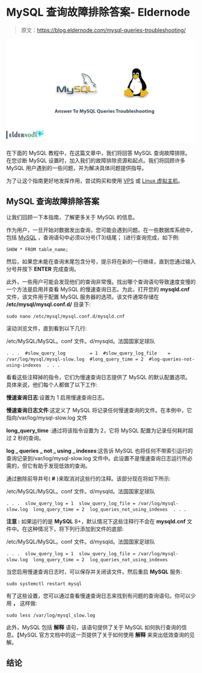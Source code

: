 # MySQL 查询故障排除答案- Eldernode

> 原文：<https://blog.eldernode.com/mysql-queries-troubleshooting/>

![Answer To MySQL Queries Troubleshooting](img/ac9d5df44ed2340a2f23076d6861327e.png)

在下面的 MySQL 教程中，在这篇文章中，我们将回答 MySQL 查询故障排除。在您诊断 MySQL 设置时，加入我们的故障排除资源和起点。我们将回顾许多 MySQL 用户遇到的一些问题，并为解决具体问题提供指导。

为了让这个指南更好地发挥作用，尝试购买和使用 [VPS](https://eldernode.com/linux-vps/) 或 [Linux 虚拟主机](https://eldernode.com/linux-hosting/)。

## MySQL 查询故障排除答案

让我们回顾一下本指南，了解更多关于 MySQL 的信息。

作为用户，一旦开始对数据发出查询，您可能会遇到问题。在一些数据库系统中，包括 [MySQL](https://blog.eldernode.com/database-correction-with-database-management/) ，查询语句中必须以分号(T3)结尾； )进行查询完成，如下例:

```
SHOW * FROM table_name;
```

然后，如果您未能在查询末尾包含分号，提示将在新的一行继续，直到您通过输入分号并按下 **ENTER** 完成查询。

此外，一些用户可能会发现他们的查询非常慢。找出哪个查询语句导致速度变慢的一个方法是启用并查看 MySQL 的慢速查询日志。为此，打开您的 **mysqld.cnf** 文件，该文件用于配置 MySQL 服务器的选项。该文件通常存储在 **/etc/mysql/mysql.conf.d/** 目录下:

```
sudo nano /etc/mysql/mysql.conf.d/mysqld.cnf
```

滚动浏览文件，直到看到以下几行:

/etc/MySQL/MySQL。conf 文件。d/mysqld。法国国家足球队

```
. . .  #slow_query_log         = 1  #slow_query_log_file    = /var/log/mysql/mysql-slow.log  #long_query_time = 2  #log-queries-not-using-indexes  . . .
```

看看这些注释掉的指令，它们为慢速查询日志提供了 MySQL 的默认配置选项。具体来说，他们每个人都做了以下工作:

**慢速查询日志**:设置为 1 启用慢速查询日志。

**慢速查询日志文件**:这定义了 MySQL 将记录任何慢速查询的文件。在本例中，它指向/var/log/mysql-slow.log 文件

**long_query_time** :通过将该指令设置为 2，它将 MySQL 配置为记录任何耗时超过 2 秒的查询。

**log _ queries _ not _ using _ indexes**:这告诉 MySQL 也将任何不带索引运行的查询记录到/var/log/mysql-slow.log 文件中。此设置不是慢速查询日志运行所必需的，但它有助于发现低效的查询。

通过删除前导井号( **#** )来取消对这些行的注释。该部分现在将如下所示:

/etc/MySQL/MySQL。conf 文件。d/mysqld。法国国家足球队

```
. . .  slow_query_log = 1  slow_query_log_file = /var/log/mysql-slow.log  long_query_time = 2  log_queries_not_using_indexes  . . .
```

**注意 :** 如果运行的是 **MySQL** 8+，默认情况下这些注释行不会在 **mysqld.cnf** 文件中。在这种情况下，将下列行添加到文件的底部:

/etc/MySQL/MySQL。conf 文件。d/mysqld。法国国家足球队

```
. . .  slow_query_log = 1  slow_query_log_file = /var/log/mysql-slow.log  long_query_time = 2  log_queries_not_using_indexes
```

当您启用慢速查询日志时，可以保存并关闭该文件。然后重启 **MySQL** 服务:

```
sudo systemctl restart mysql
```

有了这些设置，您可以通过查看慢速查询日志来找到有问题的查询语句。你可以少用 **，** 这样做:

```
sudo less /var/log/mysql_slow.log
```

此外，MySQL 包括 **解释** 语句，该语句提供了关于 MySQL 如何执行查询的信息。【MySQL 官方文档中的这一页提供了关于如何使用 **解释** 来突出低效查询的见解。

## 结论